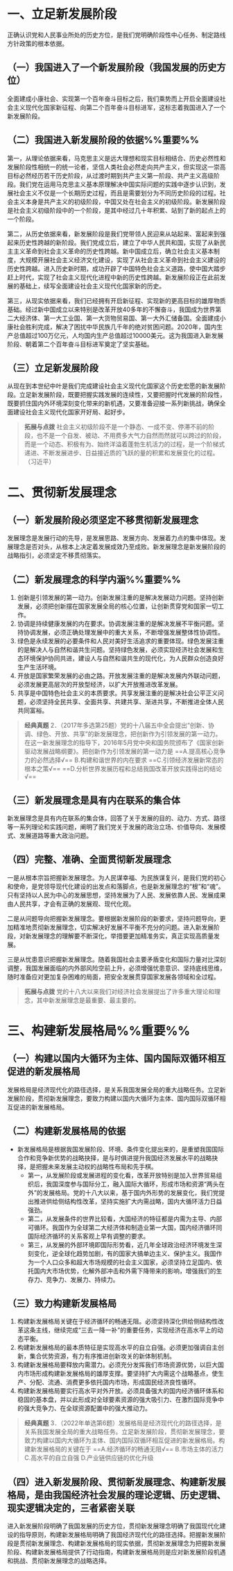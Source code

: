 # 一、立足新发展阶段
正确认识党和人民事业所处的历史方位，是我们党明确阶段性中心任务、制定路线方针政策的根本依据。
## （一）我国进入了一个新发展阶段（我国发展的历史方位）
全面建成小康社会、实现第一个百年奋斗目标之后，我们乘势而上开启全面建设社会主义现代化国家新征程、向第二个百年奋斗目标进军，这标志着我国进入了一个新发展阶段。
## （二）我国进入新发展阶段的依据%%重要%%
第一，从理论依据来看，马克思主义是远大理想和现实目标相结合、历史必然性和发展阶段性相统一的统一论者，坚信人类社会必然走向共产主义，但实现这一崇高目标必然经历若干历史阶段，从过渡时期到共产主义第一阶段、共产主义高级阶段。我们党在运用马克思主义基本原理解决中国实际问题的实践中逐步认识到，发展社会主义不仅是一个长期历史过程，而且是需要划分为不同历史阶段的过程。社会主义本身是共产主义的初级阶段，中国又处在社会主义的初级阶段。新发展阶段是社会主义初级阶段中的一个阶段，是其中经过几十年积累、站到了新的起点上的一个阶段。

第二，从历史依据来看，新发展阶段是我们党带领人民迎来从站起来、富起来到强起来历史性跨越的新阶段。我们党成立后，建立了中华人民共和国，实现了从新民主主义革命到社会主义革命的历史性跨越。新中国成立后，确立社会主义基本制度，大规模开展社会主义经济文化建设，实现了从社会主义革命到社会主义建设的历史性跨越。进入历史新时期，成功开辟了中国特色社会主义道路，使中国大踏步赶上时代，实现了社会主义现代化进程中新的历史性跨越。新发展阶段正在此前发展的基础上，续写全面建设社会主义现代化国家新的历史。

第三，从现实依据来看，我们已经拥有开启新征程、实现新的更高目标的雄厚物质基础。经过新中国成立以来特别是改革开放40多年的不懈奋斗，我国成为世界第二大经济体、第一大工业国、第一大货物贸易国、第一大外汇储备国。全面建成小康社会胜利完成，解决了困扰中华民族几千年的绝对贫困问题。2020年，国内生产总值超过100万亿元，人均国内生产总值超过10000美元。这为我国进入新发展阶段、朝着第二个百年奋斗目标进军奠定了坚实基础。
## （三）立足新发展阶段
从现在到本世纪中叶是我们完成建设社会主义现代化国家这个历史宏愿的新发展阶段。立足新发展阶段，既要把握实践发展的连续性，又要把握时代发展的阶段性，既要抓住国内外环境深刻变化带来的新机遇，又要准备迎接一系列新挑战，确保全面建设社会主义现代化国家开好局、起好步。

>**拓展与点拨** 
社会主义初级阶段不是一个静态、一成不变、停滞不前的阶段，也不是一个自发、被动、不用费多大气力自然而然就可以跨过的阶段，而是一个动态、积极有为、始终洋溢着蓬勃生机活力的过程，是一个阶梯式递进、不断发展进步、日益接近质的飞跃的量的积累和发展变化的过程。（习近平）
# 二、贯彻新发展理念
## （一）新发展阶段必须坚定不移贯彻新发展理念
发展理念是发展行动的先导，是发展思路、发展方向、发展着力点的集中体现。发展理念是否对头，从根本上决定着发展成效乃至成败。新发展理念是新发展阶段的战略指引，必须坚定不移贯彻落实。
## （二）新发展理念的科学内涵%%重要%%
1. 创新是引领发展的第一动力。创新发展注重的是解决发展动力问题。坚持创新发展，必须把创新摆在国家发展全局的核心位置，让创新贯穿党和国家一切工作。
2. 协调是持续健康发展的内在要求。协调发展注重的是解决发展不平衡问题。坚持协调发展，必须正确处理发展中的重大关系，不断增强发展整体性协调性。
3. 绿色是永续发展的必要条件和人民对美好生活追求的重要体现。绿色发展注重的是解决人与自然和谐共生问题。坚持绿色发展，必须实现经济社会发展和生态环境保护协同共进，建设人与自然和谐共生的现代化，为人民群众创造良好生产生活环境。
4. 开放是国家繁荣发展的必由之路。开放发展注重的是解决发展内外联动问题，必须发展更高层次的开放型经济，以扩大开放推进改革发展。
5. 共享是中国特色社会主义的本质要求。共享发展注重的是解决社会公平正义问题，必须坚持全民共享、全面共享、共建共享、渐进共享，不断推进全体人民共同富裕。

>**经典真题**
2．（2017年多选第25题）党的十八届五中全会提出“创新、协调、绿色、开放、共享”的新发展理念，把创新作为引领发展的第一动力。在这一新发展理念的指导下，2016年5月党中央和国务院颁布了《国家创新驱动发展战略纲要》。把创新作为引领发展的第一动力是
==A.提高核心竞争力的必然选择√==
B.构建和谐世界的内在要求
==C.引领经济发展新常态的根本之策√==
==D.分析世界发展历程和总结我国改革开放实践得出的结论√==
## （三）新发展理念是具有内在联系的集合体
新发展理念是具有内在联系的集合体，回答了关于发展的目的、动力、方式、路径等一系列理论和实践问题，阐明了我们党关于发展的政治立场、价值导向、发展模式、发展道路等重大政治问题。
## （四）完整、准确、全面贯彻新发展理念
一是从根本宗旨把握新发展理念。为人民谋幸福、为民族谋复兴，是我们党的初心和使命，是党领导现代化建设的出发点和落脚点，也是新发展理念的“根”和“魂”。只有坚持以人民为中心的发展思想，坚持发展为了人民、发展依靠人民、发展成果由人民共享，才会有正确的发展观、现代化观。

二是从问题导向把握新发展理念。要根据新发展阶段的新要求，坚持问题导向，更加精准地贯彻新发展理念，切实解决好发展不平衡不充分的问题。进入新发展阶段，对新发展理念的理解要不断深化，举措要更加精准务实，真正实现高质量发展。

三是从忧患意识把握新发展理念。随着我国社会主要矛盾变化和国际力量对比深刻调整，我国发展面临的内外部风险空前上升，必须增强忧患意识、坚持底线思维，随时准备应对更加复杂困难的局面，把安全发展贯穿国家发展各领域和全过程。

>**拓展与点拨**
党的十八大以来我们对经济社会发展提出了许多重大理论和理念，其中新发展理念是最重要、最主要的。
# 三、构建新发展格局%%重要%%
## （一）构建以国内大循环为主体、国内国际双循环相互促进的新发展格局
发展格局是经济现代化的路径选择，是关系我国发展全局的重大战略任务。立足新发展阶段，贯彻新发展理念，要致力构建以国内大循环为主体、国内国际双循环相互促进的新发展格局。
## （二）构建新发展格局的依据
- 新发展格局是根据我国发展阶段、环境、条件变化提出来的，是重塑我国国际合作和竞争新优势的战略抉择，是与时俱进提升我国经济发展水平的战略抉择，是把握未来发展主动权的战略性布局和先手棋。
	- 第一，从发展阶段或发展进程的变化看，改革开放特别是加入世界贸易组织后，我国深度参与国际分工，融入国际大循环，形成市场和资源“两头在外”的发展格局。党的十八大以来，基于国内外形势的发展变化，我们党提出推进供给侧结构性改革，坚持实施扩大内需战略，国内大循环活力日益强劲。
	- 第二，从发展条件的世界比较看，大国经济的特征都是内需为主导、内部可循环。我国作为全球第二大经济体和制造业第一大国，国内经济循环同国际经济循环的关系客观上早有调整的要求。
	- 第三，从发展的外部环境即国际形势看，近几年全球政治经济环境发生深刻变化，逆全球化趋势加剧，有的国家大搞单边主义、保护主义。我国作为一个人口众多和超大市场规模的社会主义国家，必须坚持立足国内、依托国内大市场优势，化解外部冲击和外需下降带来的影响，增强我们的生存力、竞争力、发展力、持续力。
## （三）致力构建新发展格局
1. 构建新发展格局关键在于经济循环的畅通无阻。必须坚持深化供给侧结构性改革这条主线，继续完成“三去一降一补”的重要任务，实现经济在高水平上的动态平衡。
2. 构建新发展格局的最本质特征是实现高水平的自立自强。必须更加强调自主创新，集合优势资源，有力有序推进创新攻关的新体制机制。
3. 构建新发展格局要释放内需潜力。必须充分发挥我们市场资源优势，以巨大国内市场形成构建新发展格局的雄厚支撑。要坚持扩大内需这个战略基点，使生产、分配、流通、消费更多依托国内市场，形成国民经济良性循环。
4. 构建新发展格局要实行高水平对外开放。必须具备强大的国内经济循环体系和稳固的基本盘，并以此形成对全球要素资源的强大吸引力、在激烈国际竞争中的强大竞争力、在全球资源配置中的强大推动力。

>**经典真题**
3．（2022年单选第6题）发展格局是经济现代化的路径选择，是关系我国发展全局的重大战略任务。立足新发展阶段，贯彻新发展理念，要致力构建以国内大循环为主体、国内国际双循环相互促进的新发展格局。构建新发展格局的关键在于
==A.经济循环的畅通无阻√==
B.市场主体的活力
C.高水平的自立自强
D.产业链供应链的优化升级
## （四）进入新发展阶段、贯彻新发展理念、构建新发展格局，是由我国经济社会发展的理论逻辑、历史逻辑、现实逻辑决定的，三者紧密关联
进入新发展阶段明确了我国发展的历史方位，贯彻新发展理念明确了我国现代化建设的指导原则，构建新发展格局明确了我国经济现代化的路径选择。把握新发展阶段是贯彻新发展理念、构建新发展格局的现实依据，贯彻新发展理念为把握新发展阶段、构建新发展格局提供了行动指南，构建新发展格局则是应对新发展阶段机遇和挑战、贯彻新发展理念的战略选择。